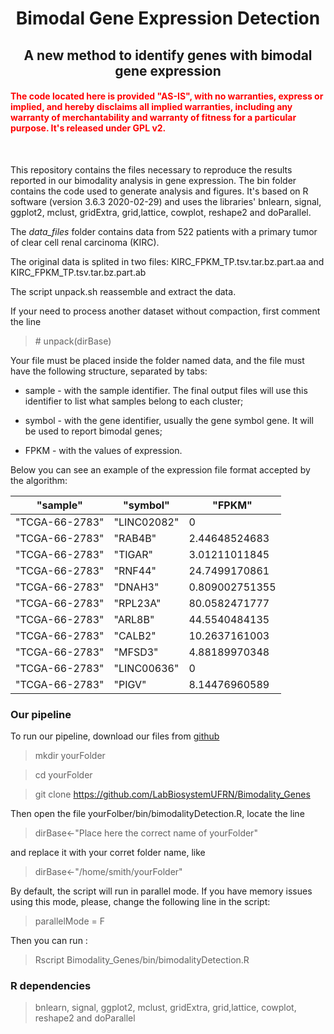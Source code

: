 # <center> Bimodal Gene Expression Detection</center>
## <center> A new method to identify genes with bimodal gene expression</center>

####  <span style="color:red">The code located here is provided "AS-IS", with no warranties, express or implied, and hereby disclaims all implied warranties, including any warranty of merchantability and warranty of fitness for a particular purpose. It's released under GPL v2.</span> </center>
<br>

This repository contains the files necessary to reproduce the results reported in our bimodality analysis in gene expression. The bin folder contains the code used to generate analysis and figures. It's based on R software (version 3.6.3 2020-02-29) and uses the libraries' bnlearn, signal, ggplot2, mclust, gridExtra, grid,lattice, cowplot, reshape2 and doParallel.

The *data_files*  folder contains data from 522 patients with a primary tumor of clear cell renal carcinoma (KIRC).

The original data is splited in two files: KIRC_FPKM_TP.tsv.tar.bz.part.aa and KIRC_FPKM_TP.tsv.tar.bz.part.ab

The script unpack.sh reassemble and extract the data. 


If your need to process another dataset without compaction, first comment the line

> \# unpack(dirBase)

Your file must be placed inside the folder named data, and the file must have the following structure, separated by tabs:

* sample - with the sample identifier. The final output files will use this identifier to list what samples belong to each cluster;

* symbol - with the gene identifier, usually the gene symbol gene. It will be used to report bimodal genes;

* FPKM - with the values ​​of expression.

Below you can see an example of the expression file format accepted by the algorithm:

"sample"	|	"symbol"	|	"FPKM"
--------	|	--------	|	--------
"TCGA-66-2783"	|	"LINC02082"	|	0
"TCGA-66-2783"	|	"RAB4B"	|	2.44648524683
"TCGA-66-2783"	|	"TIGAR"	|	3.01211011845
"TCGA-66-2783"	|	"RNF44"	|	24.7499170861
"TCGA-66-2783"	|	"DNAH3"	|	0.809002751355
"TCGA-66-2783"	|	"RPL23A"	|	80.0582471777
"TCGA-66-2783"	|	"ARL8B"	|	44.5540484135
"TCGA-66-2783"	|	"CALB2"	|	10.2637161003
"TCGA-66-2783"	|	"MFSD3"	|	4.88189970348
"TCGA-66-2783"	|	"LINC00636"	|	0
"TCGA-66-2783"	|	"PIGV"	|	8.14476960589




<a name="any"></a>
###  Our pipeline  
To run our pipeline, download our files from [github](https://github.com/LabBiosystemUFRN/Bimodality_Genes) 
> mkdir yourFolder

> cd yourFolder

> git clone https://github.com/LabBiosystemUFRN/Bimodality_Genes

Then open the file yourFolber/bin/bimodalityDetection.R, locate the line
> dirBase<-"Place here the correct name of yourFolder"

and replace it with your corret folder name, like

> dirBase<-"/home/smith/yourFolder"

By default, the script will run in parallel mode. If you have memory issues using this mode, please, change the following line in the script:

> parallelMode = F

Then you can run :
> Rscript Bimodality_Genes/bin/bimodalityDetection.R

### R dependencies

> bnlearn, signal, ggplot2, mclust, gridExtra, grid,lattice, cowplot, reshape2 and doParallel

